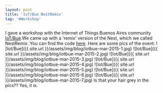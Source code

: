```yaml
---
layout: post
title: 'IoT/Bue NestRemix'
tag: '#Workshop'
---
```


I gave a workshop with the Internet of Things Buenos Aires community [IoT/Bue](https://www.meetup.com/IoT-Buenos-Aires/).We came up with a 'remix' version of the Nest, which we called NestRemix. You can find the code [here](https://github.com/IotBue/nestRemix).
Here are some pics of the event:
![Iot/Bue]({{ site.url }}/assets/img/blog/iotbue-mar-2015-1.jpg)
![Iot/Bue]({{ site.url }}/assets/img/blog/iotbue-mar-2015-2.jpg)
![Iot/Bue]({{ site.url }}/assets/img/blog/iotbue-mar-2015-3.jpg)
![Iot/Bue]({{ site.url }}/assets/img/blog/iotbue-mar-2015-4.jpg)
![Iot/Bue]({{ site.url }}/assets/img/blog/iotbue-mar-2015-5.jpg)
![Iot/Bue]({{ site.url }}/assets/img/blog/iotbue-mar-2015-6.jpg)
![Iot/Bue]({{ site.url }}/assets/img/blog/iotbue-mar-2015-7.jpg)
Is that your hair grey in the pics?? Yes, it is.
